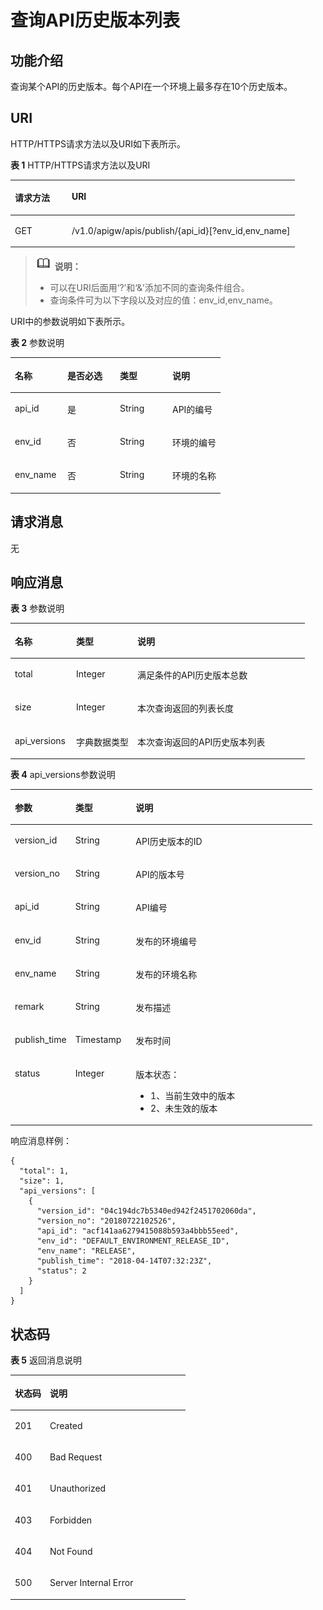# 查询API历史版本列表<a name="ZH-CN_TOPIC_0000001082135091"></a>

## 功能介绍<a name="zh-cn_topic_0118921501_section6627989"></a>

查询某个API的历史版本。每个API在一个环境上最多存在10个历史版本。

## URI<a name="zh-cn_topic_0118921501_section59651907"></a>

HTTP/HTTPS请求方法以及URI如下表所示。

**表 1**  HTTP/HTTPS请求方法以及URI

<a name="zh-cn_topic_0118921501_table42014202"></a>
<table><thead align="left"><tr id="zh-cn_topic_0118921501_row11048869"><th class="cellrowborder" valign="top" width="20%" id="mcps1.2.3.1.1"><p id="zh-cn_topic_0118921501_p22543169"><a name="zh-cn_topic_0118921501_p22543169"></a><a name="zh-cn_topic_0118921501_p22543169"></a>请求方法</p>
</th>
<th class="cellrowborder" valign="top" width="80%" id="mcps1.2.3.1.2"><p id="zh-cn_topic_0118921501_p14057426"><a name="zh-cn_topic_0118921501_p14057426"></a><a name="zh-cn_topic_0118921501_p14057426"></a>URI</p>
</th>
</tr>
</thead>
<tbody><tr id="zh-cn_topic_0118921501_row64909760"><td class="cellrowborder" valign="top" width="20%" headers="mcps1.2.3.1.1 "><p id="zh-cn_topic_0118921501_p23199218"><a name="zh-cn_topic_0118921501_p23199218"></a><a name="zh-cn_topic_0118921501_p23199218"></a>GET</p>
</td>
<td class="cellrowborder" valign="top" width="80%" headers="mcps1.2.3.1.2 "><p id="zh-cn_topic_0118921501_p88529"><a name="zh-cn_topic_0118921501_p88529"></a><a name="zh-cn_topic_0118921501_p88529"></a>/v1.0/apigw/apis/publish/{api_id}[?env_id,env_name]</p>
</td>
</tr>
</tbody>
</table>

>![](public_sys-resources/icon-note.gif) **说明：** 
>-   可以在URI后面用‘?’和‘&’添加不同的查询条件组合。
>-   查询条件可为以下字段以及对应的值：env\_id,env\_name。

URI中的参数说明如下表所示。

**表 2**  参数说明

<a name="zh-cn_topic_0118921501_table796764"></a>
<table><thead align="left"><tr id="zh-cn_topic_0118921501_row53401841"><th class="cellrowborder" valign="top" width="25%" id="mcps1.2.5.1.1"><p id="zh-cn_topic_0118921501_p30581871"><a name="zh-cn_topic_0118921501_p30581871"></a><a name="zh-cn_topic_0118921501_p30581871"></a>名称</p>
</th>
<th class="cellrowborder" valign="top" width="25%" id="mcps1.2.5.1.2"><p id="zh-cn_topic_0118921501_p61212526"><a name="zh-cn_topic_0118921501_p61212526"></a><a name="zh-cn_topic_0118921501_p61212526"></a>是否必选</p>
</th>
<th class="cellrowborder" valign="top" width="25%" id="mcps1.2.5.1.3"><p id="zh-cn_topic_0118921501_p59267606"><a name="zh-cn_topic_0118921501_p59267606"></a><a name="zh-cn_topic_0118921501_p59267606"></a>类型</p>
</th>
<th class="cellrowborder" valign="top" width="25%" id="mcps1.2.5.1.4"><p id="zh-cn_topic_0118921501_p35946766"><a name="zh-cn_topic_0118921501_p35946766"></a><a name="zh-cn_topic_0118921501_p35946766"></a>说明</p>
</th>
</tr>
</thead>
<tbody><tr id="zh-cn_topic_0118921501_row26006910"><td class="cellrowborder" valign="top" width="25%" headers="mcps1.2.5.1.1 "><p id="zh-cn_topic_0118921501_p26184975"><a name="zh-cn_topic_0118921501_p26184975"></a><a name="zh-cn_topic_0118921501_p26184975"></a>api_id</p>
</td>
<td class="cellrowborder" valign="top" width="25%" headers="mcps1.2.5.1.2 "><p id="zh-cn_topic_0118921501_p40608232"><a name="zh-cn_topic_0118921501_p40608232"></a><a name="zh-cn_topic_0118921501_p40608232"></a>是</p>
</td>
<td class="cellrowborder" valign="top" width="25%" headers="mcps1.2.5.1.3 "><p id="zh-cn_topic_0118921501_p932530"><a name="zh-cn_topic_0118921501_p932530"></a><a name="zh-cn_topic_0118921501_p932530"></a>String</p>
</td>
<td class="cellrowborder" valign="top" width="25%" headers="mcps1.2.5.1.4 "><p id="zh-cn_topic_0118921501_p8426133"><a name="zh-cn_topic_0118921501_p8426133"></a><a name="zh-cn_topic_0118921501_p8426133"></a>API的编号</p>
</td>
</tr>
<tr id="zh-cn_topic_0118921501_row123871511132316"><td class="cellrowborder" valign="top" width="25%" headers="mcps1.2.5.1.1 "><p id="zh-cn_topic_0118921501_p038715116233"><a name="zh-cn_topic_0118921501_p038715116233"></a><a name="zh-cn_topic_0118921501_p038715116233"></a>env_id</p>
</td>
<td class="cellrowborder" valign="top" width="25%" headers="mcps1.2.5.1.2 "><p id="zh-cn_topic_0118921501_p163871111162311"><a name="zh-cn_topic_0118921501_p163871111162311"></a><a name="zh-cn_topic_0118921501_p163871111162311"></a>否</p>
</td>
<td class="cellrowborder" valign="top" width="25%" headers="mcps1.2.5.1.3 "><p id="zh-cn_topic_0118921501_p123874110237"><a name="zh-cn_topic_0118921501_p123874110237"></a><a name="zh-cn_topic_0118921501_p123874110237"></a>String</p>
</td>
<td class="cellrowborder" valign="top" width="25%" headers="mcps1.2.5.1.4 "><p id="zh-cn_topic_0118921501_p16387311102313"><a name="zh-cn_topic_0118921501_p16387311102313"></a><a name="zh-cn_topic_0118921501_p16387311102313"></a>环境的编号</p>
</td>
</tr>
<tr id="zh-cn_topic_0118921501_row8636813192312"><td class="cellrowborder" valign="top" width="25%" headers="mcps1.2.5.1.1 "><p id="zh-cn_topic_0118921501_p12636013142314"><a name="zh-cn_topic_0118921501_p12636013142314"></a><a name="zh-cn_topic_0118921501_p12636013142314"></a>env_name</p>
</td>
<td class="cellrowborder" valign="top" width="25%" headers="mcps1.2.5.1.2 "><p id="zh-cn_topic_0118921501_p36362134231"><a name="zh-cn_topic_0118921501_p36362134231"></a><a name="zh-cn_topic_0118921501_p36362134231"></a>否</p>
</td>
<td class="cellrowborder" valign="top" width="25%" headers="mcps1.2.5.1.3 "><p id="zh-cn_topic_0118921501_p2636121342313"><a name="zh-cn_topic_0118921501_p2636121342313"></a><a name="zh-cn_topic_0118921501_p2636121342313"></a>String</p>
</td>
<td class="cellrowborder" valign="top" width="25%" headers="mcps1.2.5.1.4 "><p id="zh-cn_topic_0118921501_p1963661313233"><a name="zh-cn_topic_0118921501_p1963661313233"></a><a name="zh-cn_topic_0118921501_p1963661313233"></a>环境的名称</p>
</td>
</tr>
</tbody>
</table>

## 请求消息<a name="zh-cn_topic_0118921501_section67105121"></a>

无

## 响应消息<a name="zh-cn_topic_0118921501_section66805754"></a>

**表 3**  参数说明

<a name="zh-cn_topic_0118921501_table2981672313"></a>
<table><thead align="left"><tr id="zh-cn_topic_0118921501_row898177103111"><th class="cellrowborder" valign="top" width="20.792079207920793%" id="mcps1.2.4.1.1"><p id="zh-cn_topic_0118921501_p109837183116"><a name="zh-cn_topic_0118921501_p109837183116"></a><a name="zh-cn_topic_0118921501_p109837183116"></a>名称</p>
</th>
<th class="cellrowborder" valign="top" width="20.792079207920793%" id="mcps1.2.4.1.2"><p id="zh-cn_topic_0118921501_p1098474319"><a name="zh-cn_topic_0118921501_p1098474319"></a><a name="zh-cn_topic_0118921501_p1098474319"></a>类型</p>
</th>
<th class="cellrowborder" valign="top" width="58.415841584158414%" id="mcps1.2.4.1.3"><p id="zh-cn_topic_0118921501_p1398197193117"><a name="zh-cn_topic_0118921501_p1398197193117"></a><a name="zh-cn_topic_0118921501_p1398197193117"></a>说明</p>
</th>
</tr>
</thead>
<tbody><tr id="zh-cn_topic_0118921501_row49812719314"><td class="cellrowborder" valign="top" width="20.792079207920793%" headers="mcps1.2.4.1.1 "><p id="zh-cn_topic_0118921501_p25782746"><a name="zh-cn_topic_0118921501_p25782746"></a><a name="zh-cn_topic_0118921501_p25782746"></a>total</p>
</td>
<td class="cellrowborder" valign="top" width="20.792079207920793%" headers="mcps1.2.4.1.2 "><p id="zh-cn_topic_0118921501_p8027664"><a name="zh-cn_topic_0118921501_p8027664"></a><a name="zh-cn_topic_0118921501_p8027664"></a>Integer</p>
</td>
<td class="cellrowborder" valign="top" width="58.415841584158414%" headers="mcps1.2.4.1.3 "><p id="zh-cn_topic_0118921501_p46261084"><a name="zh-cn_topic_0118921501_p46261084"></a><a name="zh-cn_topic_0118921501_p46261084"></a>满足条件的API历史版本总数</p>
</td>
</tr>
<tr id="zh-cn_topic_0118921501_row119827123112"><td class="cellrowborder" valign="top" width="20.792079207920793%" headers="mcps1.2.4.1.1 "><p id="zh-cn_topic_0118921501_p35680577"><a name="zh-cn_topic_0118921501_p35680577"></a><a name="zh-cn_topic_0118921501_p35680577"></a>size</p>
</td>
<td class="cellrowborder" valign="top" width="20.792079207920793%" headers="mcps1.2.4.1.2 "><p id="zh-cn_topic_0118921501_p4445647"><a name="zh-cn_topic_0118921501_p4445647"></a><a name="zh-cn_topic_0118921501_p4445647"></a>Integer</p>
</td>
<td class="cellrowborder" valign="top" width="58.415841584158414%" headers="mcps1.2.4.1.3 "><p id="zh-cn_topic_0118921501_p24553101"><a name="zh-cn_topic_0118921501_p24553101"></a><a name="zh-cn_topic_0118921501_p24553101"></a>本次查询返回的列表长度</p>
</td>
</tr>
<tr id="zh-cn_topic_0118921501_row998187163114"><td class="cellrowborder" valign="top" width="20.792079207920793%" headers="mcps1.2.4.1.1 "><p id="zh-cn_topic_0118921501_p48252863"><a name="zh-cn_topic_0118921501_p48252863"></a><a name="zh-cn_topic_0118921501_p48252863"></a>api_versions</p>
</td>
<td class="cellrowborder" valign="top" width="20.792079207920793%" headers="mcps1.2.4.1.2 "><p id="zh-cn_topic_0118921501_p16167821"><a name="zh-cn_topic_0118921501_p16167821"></a><a name="zh-cn_topic_0118921501_p16167821"></a>字典数据类型</p>
</td>
<td class="cellrowborder" valign="top" width="58.415841584158414%" headers="mcps1.2.4.1.3 "><p id="zh-cn_topic_0118921501_p34525128"><a name="zh-cn_topic_0118921501_p34525128"></a><a name="zh-cn_topic_0118921501_p34525128"></a>本次查询返回的API历史版本列表</p>
</td>
</tr>
</tbody>
</table>

**表 4**  api\_versions参数说明

<a name="zh-cn_topic_0118921501_table42290697"></a>
<table><thead align="left"><tr id="zh-cn_topic_0118921501_row54536847"><th class="cellrowborder" valign="top" width="20%" id="mcps1.2.4.1.1"><p id="zh-cn_topic_0118921501_p55408512"><a name="zh-cn_topic_0118921501_p55408512"></a><a name="zh-cn_topic_0118921501_p55408512"></a>参数</p>
</th>
<th class="cellrowborder" valign="top" width="20%" id="mcps1.2.4.1.2"><p id="zh-cn_topic_0118921501_p58904526"><a name="zh-cn_topic_0118921501_p58904526"></a><a name="zh-cn_topic_0118921501_p58904526"></a>类型</p>
</th>
<th class="cellrowborder" valign="top" width="60%" id="mcps1.2.4.1.3"><p id="zh-cn_topic_0118921501_p6537312"><a name="zh-cn_topic_0118921501_p6537312"></a><a name="zh-cn_topic_0118921501_p6537312"></a>说明</p>
</th>
</tr>
</thead>
<tbody><tr id="zh-cn_topic_0118921501_row59760287"><td class="cellrowborder" valign="top" width="20%" headers="mcps1.2.4.1.1 "><p id="zh-cn_topic_0118921501_p18981672315"><a name="zh-cn_topic_0118921501_p18981672315"></a><a name="zh-cn_topic_0118921501_p18981672315"></a>version_id</p>
</td>
<td class="cellrowborder" valign="top" width="20%" headers="mcps1.2.4.1.2 "><p id="zh-cn_topic_0118921501_p209815717318"><a name="zh-cn_topic_0118921501_p209815717318"></a><a name="zh-cn_topic_0118921501_p209815717318"></a>String</p>
</td>
<td class="cellrowborder" valign="top" width="60%" headers="mcps1.2.4.1.3 "><p id="zh-cn_topic_0118921501_p8980773120"><a name="zh-cn_topic_0118921501_p8980773120"></a><a name="zh-cn_topic_0118921501_p8980773120"></a>API历史版本的ID</p>
</td>
</tr>
<tr id="zh-cn_topic_0118921501_row6945124117278"><td class="cellrowborder" valign="top" width="20%" headers="mcps1.2.4.1.1 "><p id="zh-cn_topic_0118921501_p794519411278"><a name="zh-cn_topic_0118921501_p794519411278"></a><a name="zh-cn_topic_0118921501_p794519411278"></a>version_no</p>
</td>
<td class="cellrowborder" valign="top" width="20%" headers="mcps1.2.4.1.2 "><p id="zh-cn_topic_0118921501_p694574110271"><a name="zh-cn_topic_0118921501_p694574110271"></a><a name="zh-cn_topic_0118921501_p694574110271"></a>String</p>
</td>
<td class="cellrowborder" valign="top" width="60%" headers="mcps1.2.4.1.3 "><p id="zh-cn_topic_0118921501_p39458412271"><a name="zh-cn_topic_0118921501_p39458412271"></a><a name="zh-cn_topic_0118921501_p39458412271"></a>API的版本号</p>
</td>
</tr>
<tr id="zh-cn_topic_0118921501_row52310185"><td class="cellrowborder" valign="top" width="20%" headers="mcps1.2.4.1.1 "><p id="zh-cn_topic_0118921501_p159814710314"><a name="zh-cn_topic_0118921501_p159814710314"></a><a name="zh-cn_topic_0118921501_p159814710314"></a>api_id</p>
</td>
<td class="cellrowborder" valign="top" width="20%" headers="mcps1.2.4.1.2 "><p id="zh-cn_topic_0118921501_p1698871311"><a name="zh-cn_topic_0118921501_p1698871311"></a><a name="zh-cn_topic_0118921501_p1698871311"></a>String</p>
</td>
<td class="cellrowborder" valign="top" width="60%" headers="mcps1.2.4.1.3 "><p id="zh-cn_topic_0118921501_p109897153112"><a name="zh-cn_topic_0118921501_p109897153112"></a><a name="zh-cn_topic_0118921501_p109897153112"></a>API编号</p>
</td>
</tr>
<tr id="zh-cn_topic_0118921501_row45342804"><td class="cellrowborder" valign="top" width="20%" headers="mcps1.2.4.1.1 "><p id="zh-cn_topic_0118921501_p129814713315"><a name="zh-cn_topic_0118921501_p129814713315"></a><a name="zh-cn_topic_0118921501_p129814713315"></a>env_id</p>
</td>
<td class="cellrowborder" valign="top" width="20%" headers="mcps1.2.4.1.2 "><p id="zh-cn_topic_0118921501_p13987723113"><a name="zh-cn_topic_0118921501_p13987723113"></a><a name="zh-cn_topic_0118921501_p13987723113"></a>String</p>
</td>
<td class="cellrowborder" valign="top" width="60%" headers="mcps1.2.4.1.3 "><p id="zh-cn_topic_0118921501_p109819712314"><a name="zh-cn_topic_0118921501_p109819712314"></a><a name="zh-cn_topic_0118921501_p109819712314"></a>发布的环境编号</p>
</td>
</tr>
<tr id="zh-cn_topic_0118921501_row143411649142719"><td class="cellrowborder" valign="top" width="20%" headers="mcps1.2.4.1.1 "><p id="zh-cn_topic_0118921501_p143411649112717"><a name="zh-cn_topic_0118921501_p143411649112717"></a><a name="zh-cn_topic_0118921501_p143411649112717"></a>env_name</p>
</td>
<td class="cellrowborder" valign="top" width="20%" headers="mcps1.2.4.1.2 "><p id="zh-cn_topic_0118921501_p3341849162714"><a name="zh-cn_topic_0118921501_p3341849162714"></a><a name="zh-cn_topic_0118921501_p3341849162714"></a>String</p>
</td>
<td class="cellrowborder" valign="top" width="60%" headers="mcps1.2.4.1.3 "><p id="zh-cn_topic_0118921501_p193411949122714"><a name="zh-cn_topic_0118921501_p193411949122714"></a><a name="zh-cn_topic_0118921501_p193411949122714"></a>发布的环境名称</p>
</td>
</tr>
<tr id="zh-cn_topic_0118921501_row60411917"><td class="cellrowborder" valign="top" width="20%" headers="mcps1.2.4.1.1 "><p id="zh-cn_topic_0118921501_p1098147143114"><a name="zh-cn_topic_0118921501_p1098147143114"></a><a name="zh-cn_topic_0118921501_p1098147143114"></a>remark</p>
</td>
<td class="cellrowborder" valign="top" width="20%" headers="mcps1.2.4.1.2 "><p id="zh-cn_topic_0118921501_p998197113114"><a name="zh-cn_topic_0118921501_p998197113114"></a><a name="zh-cn_topic_0118921501_p998197113114"></a>String</p>
</td>
<td class="cellrowborder" valign="top" width="60%" headers="mcps1.2.4.1.3 "><p id="zh-cn_topic_0118921501_p99816773110"><a name="zh-cn_topic_0118921501_p99816773110"></a><a name="zh-cn_topic_0118921501_p99816773110"></a>发布描述</p>
</td>
</tr>
<tr id="zh-cn_topic_0118921501_row41802573"><td class="cellrowborder" valign="top" width="20%" headers="mcps1.2.4.1.1 "><p id="zh-cn_topic_0118921501_p998117163115"><a name="zh-cn_topic_0118921501_p998117163115"></a><a name="zh-cn_topic_0118921501_p998117163115"></a>publish_time</p>
</td>
<td class="cellrowborder" valign="top" width="20%" headers="mcps1.2.4.1.2 "><p id="zh-cn_topic_0118921501_p59813711317"><a name="zh-cn_topic_0118921501_p59813711317"></a><a name="zh-cn_topic_0118921501_p59813711317"></a>Timestamp</p>
</td>
<td class="cellrowborder" valign="top" width="60%" headers="mcps1.2.4.1.3 "><p id="zh-cn_topic_0118921501_p5989733118"><a name="zh-cn_topic_0118921501_p5989733118"></a><a name="zh-cn_topic_0118921501_p5989733118"></a>发布时间</p>
</td>
</tr>
<tr id="zh-cn_topic_0118921501_row20081233"><td class="cellrowborder" valign="top" width="20%" headers="mcps1.2.4.1.1 "><p id="zh-cn_topic_0118921501_p15967206"><a name="zh-cn_topic_0118921501_p15967206"></a><a name="zh-cn_topic_0118921501_p15967206"></a>status</p>
</td>
<td class="cellrowborder" valign="top" width="20%" headers="mcps1.2.4.1.2 "><p id="zh-cn_topic_0118921501_p18275332"><a name="zh-cn_topic_0118921501_p18275332"></a><a name="zh-cn_topic_0118921501_p18275332"></a>Integer</p>
</td>
<td class="cellrowborder" valign="top" width="60%" headers="mcps1.2.4.1.3 "><p id="zh-cn_topic_0118921501_p81811545182511"><a name="zh-cn_topic_0118921501_p81811545182511"></a><a name="zh-cn_topic_0118921501_p81811545182511"></a>版本状态：</p>
<a name="zh-cn_topic_0118921501_ul0837134912255"></a><a name="zh-cn_topic_0118921501_ul0837134912255"></a><ul id="zh-cn_topic_0118921501_ul0837134912255"><li>1、当前生效中的版本</li><li>2、未生效的版本</li></ul>
</td>
</tr>
</tbody>
</table>

响应消息样例：

```
{
  "total": 1,
  "size": 1,
  "api_versions": [
    {
      "version_id": "04c194dc7b5340ed942f2451702060da",
      "version_no": "20180722102526",
      "api_id": "acf141aa6279415088b593a4bbb55eed",
      "env_id": "DEFAULT_ENVIRONMENT_RELEASE_ID",
      "env_name": "RELEASE",
      "publish_time": "2018-04-14T07:32:23Z",
      "status": 2
    }
  ]
}
```

## 状态码<a name="zh-cn_topic_0118921501_section67075185"></a>

**表 5**  返回消息说明

<a name="zh-cn_topic_0118921501_table15714732"></a>
<table><thead align="left"><tr id="zh-cn_topic_0118921501_row24997277"><th class="cellrowborder" valign="top" width="20%" id="mcps1.2.3.1.1"><p id="zh-cn_topic_0118921501_p11513591"><a name="zh-cn_topic_0118921501_p11513591"></a><a name="zh-cn_topic_0118921501_p11513591"></a>状态码</p>
</th>
<th class="cellrowborder" valign="top" width="80%" id="mcps1.2.3.1.2"><p id="zh-cn_topic_0118921501_p60185706"><a name="zh-cn_topic_0118921501_p60185706"></a><a name="zh-cn_topic_0118921501_p60185706"></a>说明</p>
</th>
</tr>
</thead>
<tbody><tr id="zh-cn_topic_0118921501_row43203997"><td class="cellrowborder" valign="top" width="20%" headers="mcps1.2.3.1.1 "><p id="zh-cn_topic_0118921501_p9862840"><a name="zh-cn_topic_0118921501_p9862840"></a><a name="zh-cn_topic_0118921501_p9862840"></a>201</p>
</td>
<td class="cellrowborder" valign="top" width="80%" headers="mcps1.2.3.1.2 "><p id="zh-cn_topic_0118921501_p73578115452"><a name="zh-cn_topic_0118921501_p73578115452"></a><a name="zh-cn_topic_0118921501_p73578115452"></a>Created</p>
</td>
</tr>
<tr id="zh-cn_topic_0118921501_row9362312"><td class="cellrowborder" valign="top" width="20%" headers="mcps1.2.3.1.1 "><p id="zh-cn_topic_0118921501_p20149775"><a name="zh-cn_topic_0118921501_p20149775"></a><a name="zh-cn_topic_0118921501_p20149775"></a>400</p>
</td>
<td class="cellrowborder" valign="top" width="80%" headers="mcps1.2.3.1.2 "><p id="zh-cn_topic_0118921501_p21519099"><a name="zh-cn_topic_0118921501_p21519099"></a><a name="zh-cn_topic_0118921501_p21519099"></a>Bad Request</p>
</td>
</tr>
<tr id="zh-cn_topic_0118921501_row59454171"><td class="cellrowborder" valign="top" width="20%" headers="mcps1.2.3.1.1 "><p id="zh-cn_topic_0118921501_p51058521"><a name="zh-cn_topic_0118921501_p51058521"></a><a name="zh-cn_topic_0118921501_p51058521"></a>401</p>
</td>
<td class="cellrowborder" valign="top" width="80%" headers="mcps1.2.3.1.2 "><p id="zh-cn_topic_0118921501_p9203142078"><a name="zh-cn_topic_0118921501_p9203142078"></a><a name="zh-cn_topic_0118921501_p9203142078"></a>Unauthorized</p>
</td>
</tr>
<tr id="zh-cn_topic_0118921501_row43351211"><td class="cellrowborder" valign="top" width="20%" headers="mcps1.2.3.1.1 "><p id="zh-cn_topic_0118921501_p21787193"><a name="zh-cn_topic_0118921501_p21787193"></a><a name="zh-cn_topic_0118921501_p21787193"></a>403</p>
</td>
<td class="cellrowborder" valign="top" width="80%" headers="mcps1.2.3.1.2 "><p id="zh-cn_topic_0118921501_p13949586"><a name="zh-cn_topic_0118921501_p13949586"></a><a name="zh-cn_topic_0118921501_p13949586"></a>Forbidden</p>
</td>
</tr>
<tr id="zh-cn_topic_0118921501_row45172181"><td class="cellrowborder" valign="top" width="20%" headers="mcps1.2.3.1.1 "><p id="zh-cn_topic_0118921501_p35068062"><a name="zh-cn_topic_0118921501_p35068062"></a><a name="zh-cn_topic_0118921501_p35068062"></a>404</p>
</td>
<td class="cellrowborder" valign="top" width="80%" headers="mcps1.2.3.1.2 "><p id="zh-cn_topic_0118921501_p21940743"><a name="zh-cn_topic_0118921501_p21940743"></a><a name="zh-cn_topic_0118921501_p21940743"></a>Not Found</p>
</td>
</tr>
<tr id="zh-cn_topic_0118921501_row63248959"><td class="cellrowborder" valign="top" width="20%" headers="mcps1.2.3.1.1 "><p id="zh-cn_topic_0118921501_p22892027"><a name="zh-cn_topic_0118921501_p22892027"></a><a name="zh-cn_topic_0118921501_p22892027"></a>500</p>
</td>
<td class="cellrowborder" valign="top" width="80%" headers="mcps1.2.3.1.2 "><p id="zh-cn_topic_0118921501_p14947689"><a name="zh-cn_topic_0118921501_p14947689"></a><a name="zh-cn_topic_0118921501_p14947689"></a>Server Internal Error</p>
</td>
</tr>
</tbody>
</table>

